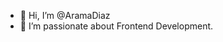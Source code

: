 - 👋 Hi, I’m @AramaDiaz
- 👀 I’m passionate about Frontend Development.

<!---
AramaDiaz/AramaDiaz is a ✨ special ✨ repository because its `README.md` (this file) appears on your GitHub profile.
You can click the Preview link to take a look at your changes.
--->
